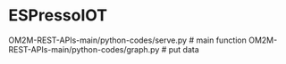 # ESPressoIOT
OM2M-REST-APIs-main/python-codes/serve.py # main function
OM2M-REST-APIs-main/python-codes/graph.py # put data 
